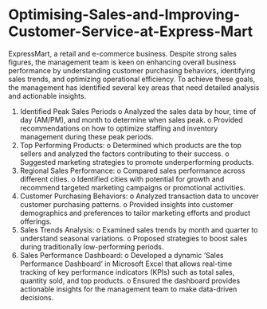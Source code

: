 # Optimising-Sales-and-Improving-Customer-Service-at-Express-Mart
ExpressMart, a retail and e-commerce business. Despite strong sales figures, the management team is keen on enhancing overall business performance by understanding customer purchasing behaviors, identifying sales trends, and optimizing operational efficiency.
To achieve these goals, the management has identified several key areas that need detailed analysis and actionable insights. 
1. Identified Peak Sales Periods
o Analyzed the sales data by hour, time of day (AM/PM), and month to determine when sales peak.
o Provided recommendations on how to optimize staffing and inventory management during these peak periods.
2. Top Performing Products:
o Determined which products are the top sellers and analyzed the factors contributing to their success.
o Suggested marketing strategies to promote underperforming products.
3. Regional Sales Performance:
o Compared sales performance across different cities.
o Identified cities with potential for growth and recommend targeted marketing campaigns or promotional activities.
4. Customer Purchasing Behaviors:
o Analyzed transaction data to uncover customer purchasing patterns.
o Provided insights into customer demographics and preferences to tailor marketing efforts and product offerings.
5. Sales Trends Analysis:
o Examined sales trends by month and quarter to understand seasonal variations.
o Proposed strategies to boost sales during traditionally low-performing periods.
6. Sales Performance Dashboard:
o Developed a dynamic ‘Sales Performance Dashboard’ in Microsoft Excel that allows real-time tracking of key performance indicators (KPIs) such as total sales, quantity sold, and top products.
o Ensured the dashboard provides actionable insights for the management team to make data-driven decisions.
